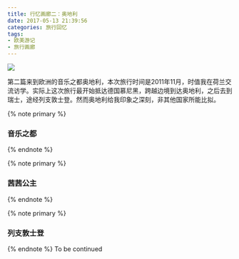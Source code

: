 ```yaml
---
title: 行忆画廊二：奥地利
date: 2017-05-13 21:39:56
categories: 旅行回忆
tags:
- 欧美游记
- 旅行画廊
---
```

<img src="/images/austria/feature.jpg" class="img-1f" />

第二篇来到欧洲的音乐之都奥地利，本次旅行时间是2011年11月，时值我在荷兰交流访学。实际上这次旅行最开始抵达德国慕尼黑，跨越边境到达奥地利，之后去到瑞士，途经列支敦士登。然而奥地利给我印象之深刻，非其他国家所能比拟。

<!-- more -->

{% note primary %}
### 音乐之都
{% endnote %}

{% note primary %}
### 茜茜公主
{% endnote %}

{% note primary %}
### 列支敦士登
{% endnote %}
To be continued